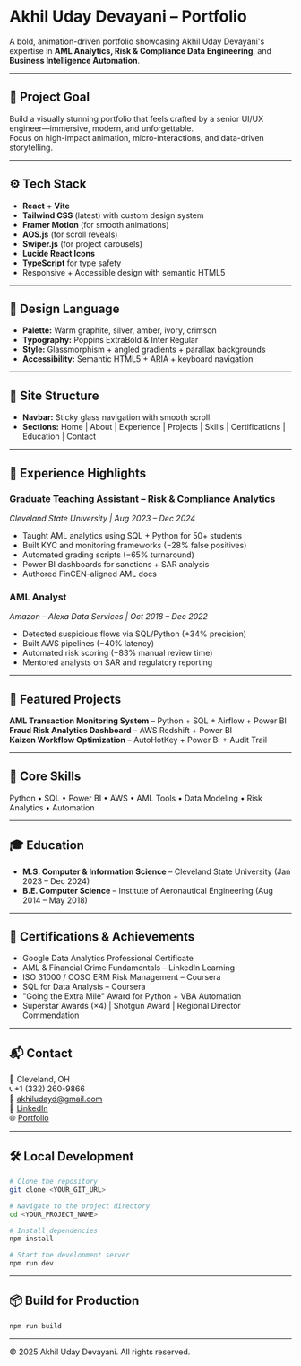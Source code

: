 # Akhil Uday Devayani – Portfolio

A bold, animation-driven portfolio showcasing Akhil Uday Devayani's expertise in **AML Analytics, Risk & Compliance Data Engineering**, and **Business Intelligence Automation**.

---

## 🚀 Project Goal

Build a visually stunning portfolio that feels crafted by a senior UI/UX engineer—immersive, modern, and unforgettable.  
Focus on high-impact animation, micro-interactions, and data-driven storytelling.

---

## ⚙ Tech Stack

- **React** + **Vite**  
- **Tailwind CSS** (latest) with custom design system
- **Framer Motion** (for smooth animations)
- **AOS.js** (for scroll reveals)
- **Swiper.js** (for project carousels)
- **Lucide React Icons**  
- **TypeScript** for type safety
- Responsive + Accessible design with semantic HTML5

---

## 🎨 Design Language

- **Palette:** Warm graphite, silver, amber, ivory, crimson  
- **Typography:** Poppins ExtraBold & Inter Regular  
- **Style:** Glassmorphism + angled gradients + parallax backgrounds  
- **Accessibility:** Semantic HTML5 + ARIA + keyboard navigation  

---

## 🧭 Site Structure

- **Navbar:** Sticky glass navigation with smooth scroll
- **Sections:** Home | About | Experience | Projects | Skills | Certifications | Education | Contact  

---

## 💼 Experience Highlights

### Graduate Teaching Assistant – Risk & Compliance Analytics  
*Cleveland State University  |  Aug 2023 – Dec 2024*  
- Taught AML analytics using SQL + Python for 50+ students
- Built KYC and monitoring frameworks (−28% false positives)
- Automated grading scripts (−65% turnaround)
- Power BI dashboards for sanctions + SAR analysis
- Authored FinCEN-aligned AML docs

### AML Analyst  
*Amazon – Alexa Data Services  |  Oct 2018 – Dec 2022*  
- Detected suspicious flows via SQL/Python (+34% precision)
- Built AWS pipelines (−40% latency)
- Automated risk scoring (−83% manual review time)
- Mentored analysts on SAR and regulatory reporting

---

## 🧩 Featured Projects

**AML Transaction Monitoring System** – Python + SQL + Airflow + Power BI  
**Fraud Risk Analytics Dashboard** – AWS Redshift + Power BI  
**Kaizen Workflow Optimization** – AutoHotKey + Power BI + Audit Trail  

---

## 🧠 Core Skills

Python • SQL • Power BI • AWS • AML Tools • Data Modeling • Risk Analytics • Automation  

---

## 🎓 Education

- **M.S. Computer & Information Science** – Cleveland State University (Jan 2023 – Dec 2024)  
- **B.E. Computer Science** – Institute of Aeronautical Engineering (Aug 2014 – May 2018)

---

## 🏅 Certifications & Achievements

- Google Data Analytics Professional Certificate  
- AML & Financial Crime Fundamentals – LinkedIn Learning  
- ISO 31000 / COSO ERM Risk Management – Coursera  
- SQL for Data Analysis – Coursera  
- "Going the Extra Mile" Award for Python + VBA Automation  
- Superstar Awards (×4) | Shotgun Award | Regional Director Commendation  

---

## 📬 Contact

📍 Cleveland, OH  
📞 +1 (332) 260-9866  
📧 akhiludayd@gmail.com  
🔗 [LinkedIn](https://www.linkedin.com/in/akhil-uday-devayani-5a069615a/)  
🌐 [Portfolio](https://applywizz-akhiludaydevayani.vercel.app/)

---

## 🛠️ Local Development

```sh
# Clone the repository
git clone <YOUR_GIT_URL>

# Navigate to the project directory
cd <YOUR_PROJECT_NAME>

# Install dependencies
npm install

# Start the development server
npm run dev
```

---

## 📦 Build for Production

```sh
npm run build
```

---

© 2025 Akhil Uday Devayani. All rights reserved.
